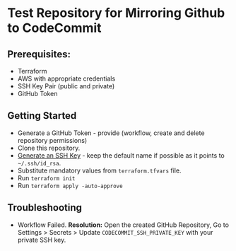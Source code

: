 # Test Repository for Mirroring Github to CodeCommit

## Prerequisites:
- Terraform 
- AWS with appropriate credentials
- SSH Key Pair (public and private)
- GitHub Token

## Getting Started
- Generate a GitHub Token - provide (workflow, create and delete repository permissions)
- Clone this repository.
- [Generate an SSH Key](https://docs.gitlab.com/ee/ssh/#generate-an-ssh-key-pair) - keep the default name if possible as it points to `~/.ssh/id_rsa`.
- Substitute mandatory values from `terraform.tfvars` file.
- Run `terraform init`
- Run `terraform apply -auto-approve`

## Troubleshooting
- Workflow Failed.
__Resolution:__ Open the created GitHub Repository, Go to Settings > Secrets > Update `CODECOMMIT_SSH_PRIVATE_KEY` with your private SSH key. 